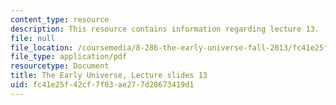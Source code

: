 ```yaml
---
content_type: resource
description: This resource contains information regarding lecture 13.
file: null
file_location: /coursemedia/8-286-the-early-universe-fall-2013/fc41e25f42cf7f03ae277d28673419d1_MIT8_286F13_lec13.pdf
file_type: application/pdf
resourcetype: Document
title: The Early Universe, Lecture slides 13
uid: fc41e25f-42cf-7f03-ae27-7d28673419d1
---
```

